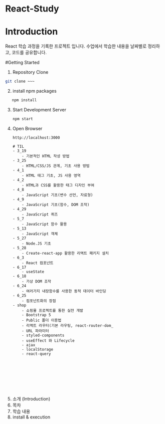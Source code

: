 # React-Study

# Introduction
React 학습 과정을 기록한 프로젝트 입니다. 수업에서 학습한 내용을 날짜별로 정리하고, 코드를 공유합니다.

#Getting Started
1. Repository Clone
```bash
git clone ~~~
```
2. install npm packages
```bash
   npm install
   ```
3. Start Development Server
   ```bash
   npm start
   ```
4. Open Browser
   ```
   http://localhost:3000

   # TIL
   - 3_19
       - 기본적인 HTML 작성 방법
   - 3_25
       - HTML/CSS/JS 관계, 기초 사용 방법
   - 4_1
       - HTML 태그 기초, JS 사용 영역
   - 4_2
       - HTML과 CSS를 활용한 태그 디자인 부여
   - 4_8
       - JavaScript 기초(변수 선언, 자료형)
   - 4_9
       - JavaScript 기초(함수, DOM 조작)
   - 4_29
       - JavaScript 퀴즈
   - 5_7
       - JavaScript 함수 활용
   - 5_13
       - JavaScript 객체
   - 5_27
       - Node.JS 기초
   - 5_28
       - Create-react-app 활용한 리액트 패키지 설치
   - 6_3
       - React 컴포넌트
   - 6_17
       - useState
   - 6_18
       - 가상 DOM 조작
   - 6_24
       - 여러가지 내장함수를 사용한 동적 데이터 바인딩
   - 6_25
       - 컴포넌트화의 장점
   - shop
       - 쇼핑몰 프로젝트를 통한 실전 개발
       - Bootstrap 5
       - Public 폴더 이용법
       - 리액트 라우터(기본 라우팅, react-router-dom_
       - URL 파라미터
       - styled-components
       - useEffect 와 Lifecycle
       - ajax
       - localStorage
       - react-query









1. 소개 (Introduction)
2. 목차
3. 학습 내용
4. install & execution
